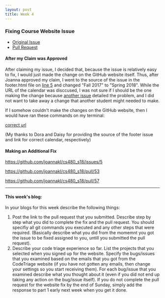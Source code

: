 ```yaml
---
layout: post
title: Week 4
---
```


### Fixing Course Website Issue
* [Original Issue](https://github.com/joannakl/cs480_s18/issues/5)
* [Pull Request](https://github.com/joannakl/cs480_s18/pull/53)
#### After my Claim was Approved
After claiming my issue, I decided that, because the issue is relatively easy to fix, I would just made the change on the GitHub website itself. Thus, after Joanna approved my claim, I went to the source of the issue in the footer.html file on [line 5](https://github.com/joannakl/cs480_s18/blob/gh-pages/_includes/footer.html#L5) and changed "Fall 2017" to "Spring 2018". While the URL of the calendar was disccused, I was not sure if I should be the one making the change because [another issue](https://github.com/joannakl/cs480_s18/issues/23) detailed the problem, and I did not want to take away a change that another student might needed to make.

If I somehow couldn't make the changes on the GitHub website, then I would have ran these commands on my terminal:


[correct url](https://www.nyu.edu/registrar/calendars/university-academic-calendar.html#1184)

(My thanks to Dora and Daisy for providing the source of the footer issue and link for correct calendar, respectively)


#### Making an Additional Fix




https://github.com/joannakl/cs480_s18/issues/5

https://github.com/joannakl/cs480_s18/pull/53

https://github.com/joannakl/cs480_s18/pull/57

-------------------
#### This week's blog:
In your blogs for this week describe the following things:
1) Post the link to the pull request that you submitted. Describe step by step what you did to complete the fix and the pull request. You should specifiy all git commands you executed and any other steps that were required. (Basically describe what you did from the momemnt you got the issue to be fixed assigned to you, untill you submitted the pull request). 
2) Describe your code triage experience so far. List the projects that you selected when you signed up for the website. Specify the bugs/issues that you examined based on the emails that you got from the CodeTriage website (if you have not gotten any emails, then change your settings so you start receiving them). For each bug/issue that you examined describe what you thought about it (even if you did not end up taking any action on the bug/issue itself).
If you do not complete the pull request for the website fix by the end of Sunday, simply add the response to part 1 early next week when you get it done.
